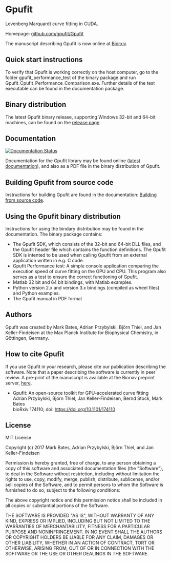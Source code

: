 # Gpufit

Levenberg Marquardt curve fitting in CUDA.

Homepage: [github.com/gpufit/Gpufit](https://github.com/gpufit/Gpufit)

The manuscript describing Gpufit is now online at [Biorxiv](http://www.biorxiv.org/content/early/2017/08/10/174110).

## Quick start instructions

To verify that Gpufit is working correctly on the host computer, go to the folder gpufit_performance_test of the binary package and run Gpufit_Cpufit_Performance_Comparison.exe.  Further details of the test executable can be found in the documentation package.

## Binary distribution

The latest Gpufit binary release, supporting Windows 32-bit and 64-bit machines, can be found on the [release page](https://github.com/gpufit/Gpufit/releases).

## Documentation

[![Documentation Status](https://readthedocs.org/projects/gpufit/badge/?version=latest)](http://gpufit.readthedocs.io/en/latest/?badge=latest)

Documentation for the Gpufit library may be found online ([latest documentation](http://gpufit.readthedocs.io/en/latest/?badge=latest)), and also
as a PDF file in the binary distribution of Gpufit.

## Building Gpufit from source code

Instructions for building Gpufit are found in the documentation: [Building from source code](https://github.com/gpufit/Gpufit/blob/master/docs/installation.rst).

## Using the Gpufit binary distribution

Instructions for using the bindary distribution may be found in the documentation.  The binary package contains:

- The Gpufit SDK, which consists of the 32-bit and 64-bit DLL files, and 
  the Gpufit header file which contains the function definitions.  The Gpufit
  SDK is intented to be used when calling Gpufit from an external application
  written in e.g. C code.
- Gpufit Performance test: A simple console application comparing the execution speed of curve fitting on the GPU and CPU.  This program also serves as a test to ensure the correct functioning of Gpufit.
- Matlab 32 bit and 64 bit bindings, with Matlab examples.
- Python version 2.x and version 3.x bindings (compiled as wheel files) and
  Python examples.
- The Gpufit manual in PDF format

## Authors

Gpufit was created by Mark Bates, Adrian Przybylski, Björn Thiel, and Jan Keller-Findeisen at the Max Planck Institute for Biophysical Chemistry, in Göttingen, Germany.

## How to cite Gpufit

If you use Gpufit in your research, please cite our publication describing the software.  Note that a paper describing the software is currently in peer review.  A pre-print of the manuscript is available at the Biorxiv preprint server, [here](http://www.biorxiv.org/content/early/2017/08/10/174110).

  *  Gpufit: An open-source toolkit for GPU-accelerated curve fitting  
     Adrian Przybylski, Björn Thiel, Jan Keller-Findeisen, Bernd Stock, Mark Bates  
     bioRxiv 174110; doi: https://doi.org/10.1101/174110  

## License

MIT License

Copyright (c) 2017 Mark Bates, Adrian Przybylski, Björn Thiel, and Jan Keller-Findeisen

Permission is hereby granted, free of charge, to any person obtaining a copy
of this software and associated documentation files (the "Software"), to deal
in the Software without restriction, including without limitation the rights
to use, copy, modify, merge, publish, distribute, sublicense, and/or sell
copies of the Software, and to permit persons to whom the Software is
furnished to do so, subject to the following conditions:

The above copyright notice and this permission notice shall be included in all
copies or substantial portions of the Software.

THE SOFTWARE IS PROVIDED "AS IS", WITHOUT WARRANTY OF ANY KIND, EXPRESS OR
IMPLIED, INCLUDING BUT NOT LIMITED TO THE WARRANTIES OF MERCHANTABILITY,
FITNESS FOR A PARTICULAR PURPOSE AND NONINFRINGEMENT. IN NO EVENT SHALL THE
AUTHORS OR COPYRIGHT HOLDERS BE LIABLE FOR ANY CLAIM, DAMAGES OR OTHER
LIABILITY, WHETHER IN AN ACTION OF CONTRACT, TORT OR OTHERWISE, ARISING FROM,
OUT OF OR IN CONNECTION WITH THE SOFTWARE OR THE USE OR OTHER DEALINGS IN THE
SOFTWARE.
